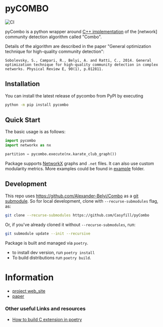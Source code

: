# pyCOMBO
![CI](https://github.com/Casyfill/pyCombo/workflows/CI/badge.svg)

pyCombo is a python wrapper around [C++ implementation](https://github.com/Alexander-Belyi/Combo) of the [network] community detection algorithm called "Combo".

Details of the algorithm are described in the paper "General optimization technique for high-quality community detection":

```
Sobolevsky, S., Campari, R., Belyi, A. and Ratti, C., 2014. General optimization technique for high-quality community detection in complex networks. Physical Review E, 90(1), p.012811.
```

## Installation
You can install the latest release of pycombo from PyPI by executing
```bash
python -m pip install pycombo
```

## Quick Start
The basic usage is as follows:
```python
import pycombo
import networkx as nx

partition = pycombo.execute(nx.karate_club_graph())
```
Package supports [NetworkX](https://networkx.github.io/) graphs and `.net` files. It can also use custom modularity metrics.
More examples could be found in [example](https://github.com/Casyfill/pyCombo/tree/master/example) folder.

## Development

This repo uses https://github.com/Alexander-Belyi/Combo as a [git submodule](https://git-scm.com/book/en/v2/Git-Tools-Submodules).
So for local development, clone with `--recurse-submodules` flag, as:
```bash
git clone --recurse-submodules https://github.com/Casyfill/pyCombo
```
Or, if you've already cloned it without `--recurse-submodules`, run:
```bash
git submodule update --init --recursive
```

Package is built and managed via `poetry`.
- to install dev version, run `poetry install`
- To build distributions run `poetry build`.

# Information
- [project web_site](http://senseable.mit.edu/community_detection/)
- [paper](http://journals.aps.org/pre/abstract/10.1103/PhysRevE.90.012811)

### Other useful Links and resources
- [How to build C extension in poetry](https://github.com/python-poetry/poetry/issues/2740)